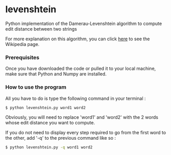# levenshtein

Python implementation of the Damerau-Levenshtein algorithm to compute edit distance between two strings

For more explanation on this algorithm, you can click [here](https://en.wikipedia.org/wiki/Damerau%E2%80%93Levenshtein_distance) to see the Wikipedia page.

### Prerequisites

Once you have downloaded the code or pulled it to your local machine, make sure that Python and Numpy are installed.

### How to use the program

All you have to do is type the following command in your terminal :

```bash
$ python levenshtein.py word1 word2
```

Obviously, you will need to replace 'word1' and 'word2' with the 2 words whose edit distance you want to compute.

If you do not need to display every step required to go from the first word to the other, add '-q' to the previous command like so :

```bash
$ python levenshtein.py -q word1 word2
``` 